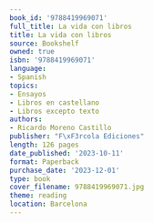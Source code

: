 ```yaml
---
book_id: '9788419969071'
full_title: La vida con libros
title: La vida con libros
source: Bookshelf
owned: true
isbn: '9788419969071'
language:
- Spanish
topics:
- Ensayos
- Libros en castellano
- Libros excepto texto
authors:
- Ricardo Moreno Castillo
publisher: "F\xF3rcola Ediciones"
length: 126 pages
date_published: '2023-10-11'
format: Paperback
purchase_date: '2023-12-01'
type: book
cover_filename: 9788419969071.jpg
theme: reading
location: Barcelona
---
```


